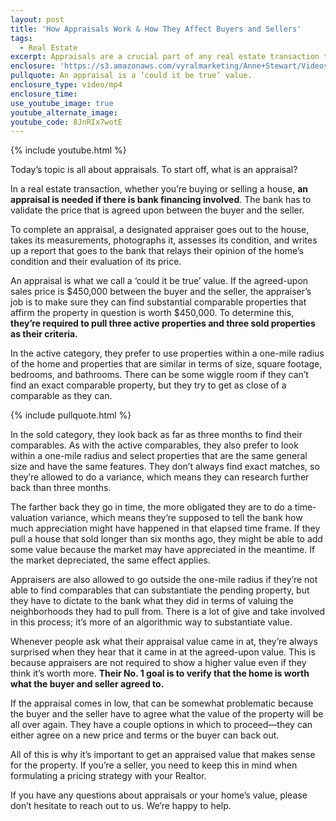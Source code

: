 ```yaml
---
layout: post
title: 'How Appraisals Work & How They Affect Buyers and Sellers'
tags:
  - Real Estate
excerpt: Appraisals are a crucial part of any real estate transaction that involves bank financing. Here’s what you need to know about them.
enclosure: 'https://s3.amazonaws.com/vyralmarketing/Anne+Stewart/Videos/2017/How+Appraisals+Work+%2526+How+They+Affect+Buyers+and+Sellers+-+Oregon+Real+Estate+Agent.mp4'
pullquote: An appraisal is a ‘could it be true’ value.
enclosure_type: video/mp4
enclosure_time:
use_youtube_image: true
youtube_alternate_image:
youtube_code: 8JnRIx7wotE
---
```



{% include youtube.html %}

Today’s topic is all about appraisals. To start off, what is an appraisal?

In a real estate transaction, whether you’re buying or selling a house, **an appraisal is needed if there is bank financing involved**. The bank has to validate the price that is agreed upon between the buyer and the seller.&nbsp;

To complete an appraisal, a designated appraiser goes out to the house, takes its measurements, photographs it, assesses its condition, and writes up a report that goes to the bank that relays their opinion of the home’s condition and their evaluation of its price.&nbsp;

An appraisal is what we call a ‘could it be true’ value. If the agreed-upon sales price is $450,000 between the buyer and the seller, the appraiser’s job is to make sure they can find substantial comparable properties that affirm the property in question is worth $450,000. To determine this, **they’re required to pull three active properties and three sold properties as their criteria.**

In the active category, they prefer to use properties within a one-mile radius of the home and properties that are similar in terms of size, square footage, bedrooms, and bathrooms. There can be some wiggle room if they can’t find an exact comparable property, but they try to get as close of a comparable as they can.&nbsp;

{% include pullquote.html %}

In the sold category, they look back as far as three months to find their comparables. As with the active comparables, they also prefer to look within a one-mile radius and select properties that are the same general size and have the same features. They don’t always find exact matches, so they’re allowed to do a variance, which means they can research further back than three months.&nbsp;

The farther back they go in time, the more obligated they are to do a time-valuation variance, which means they’re supposed to tell the bank how much appreciation might have happened in that elapsed time frame. If they pull a house that sold longer than six months ago, they might be able to add some value because the market may have appreciated in the meantime. If the market depreciated, the same effect applies.&nbsp;

Appraisers are also allowed to go outside the one-mile radius if they’re not able to find comparables that can substantiate the pending property, but they have to dictate to the bank what they did in terms of valuing the neighborhoods they had to pull from. There is a lot of give and take involved in this process; it’s more of an algorithmic way to substantiate value.&nbsp;

Whenever people ask what their appraisal value came in at, they’re always surprised when they hear that it came in at the agreed-upon value. This is because appraisers are not required to show a higher value even if they think it’s worth more. **Their No. 1 goal is to verify that the home is worth what the buyer and seller agreed to.**&nbsp;

If the appraisal comes in low, that can be somewhat problematic because the buyer and the seller have to agree what the value of the property will be all over again. They have a couple options in which to proceed—they can either agree on a new price and terms or the buyer can back out.&nbsp;

All of this is why it’s important to get an appraised value that makes sense for the property. If you’re a seller, you need to keep this in mind when formulating a pricing strategy with your Realtor.&nbsp;

If you have any questions about appraisals or your home’s value, please don’t hesitate to reach out to us. We’re happy to help.&nbsp;